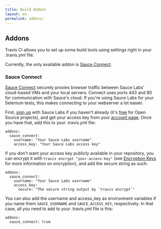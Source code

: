 ```yaml
---
title: Build Addons
layout: en
permalink: addons/
---
```


<div id="toc"></div>

## Addons

Travis CI allows you to set up some build tools using settings right in your
.travis.yml file.

Currently, the only available addon is [Sauce Connect][sauce-connect].

[sauce-connect]: https://saucelabs.com/docs/connect

### Sauce Connect

[Sauce Connect][sauce-connect] securely proxies browser traffic between Sauce
Labs' cloud-based VMs and your local servers. Connect uses ports 443 and 80 for
communication with Sauce's cloud. If you're using Sauce Labs for your Selenium
tests, this makes connecting to your webserver a lot easier.

First, [sign up][sauce-sign-up] with Sauce Labs if you haven't already (it's
[free][open-sauce] for Open Source projects), and get your access key from your
[account page][sauce-account]. Once you have that, add this to your .travis.yml
file:

    addons:
      sauce_connect:
        username: "Your Sauce Labs username"
        access_key: "Your Sauce Labs access key"

[sauce-sign-up]: https://saucelabs.com/signup/plan/free
[sauce-account]: https://saucelabs.com/account
[open-sauce]: https://saucelabs.com/signup/plan/OSS

If you don't want your access key publicly available in your repository, you
can encrypt it with `travis encrypt "your-access-key"` (see [Encryption Keys][encryption-keys]
for more information on encryption), and add the secure string as such:

    addons:
      sauce_connect:
        username: "Your Sauce Labs username"
        access_key:
          secure: "The secure string output by `travis encrypt`"

You can also add the username and access_key as environment variables if you
name them `SAUCE_USERNAME` and `SAUCE_ACCESS_KEY`, respectively. In that case,
all you need to add to your .travis.yml file is this:

    addons:
      sauce_connect: true

[encryption-keys]: http://about.travis-ci.org/docs/user/encryption-keys/
